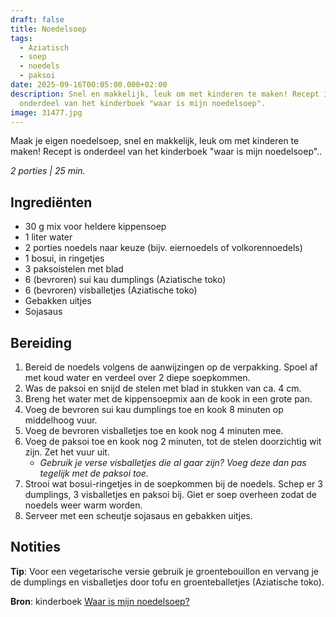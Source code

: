 ```yaml
---
draft: false
title: Noedelsoep
tags:
  - Aziatisch
  - soep
  - noedels
  - paksoi
date: 2025-09-16T00:05:00.000+02:00
description: Snel en makkelijk, leuk om met kinderen te maken! Recept is
  onderdeel van het kinderboek "waar is mijn noedelsoep".
image: 31477.jpg
---
```

Maak je eigen noedelsoep, snel en makkelijk, leuk om met kinderen te maken! Recept is onderdeel van het kinderboek "waar is mijn noedelsoep"..  

*2 porties | 25 min.*

## Ingrediënten

* 30 g mix voor heldere kippensoep  
* 1 liter water  
* 2 porties noedels naar keuze (bijv. eiernoedels of volkorennoedels)  
* 1 bosui, in ringetjes  
* 3 paksoistelen met blad  
* 6 (bevroren) sui kau dumplings (Aziatische toko)  
* 6 (bevroren) visballetjes (Aziatische toko)  
* Gebakken uitjes  
* Sojasaus  


## Bereiding

1. Bereid de noedels volgens de aanwijzingen op de verpakking. Spoel af met koud water en verdeel over 2 diepe soepkommen.  
2. Was de paksoi en snijd de stelen met blad in stukken van ca. 4 cm.  
3. Breng het water met de kippensoepmix aan de kook in een grote pan.  
4. Voeg de bevroren sui kau dumplings toe en kook 8 minuten op middelhoog vuur.  
5. Voeg de bevroren visballetjes toe en kook nog 4 minuten mee.  
6. Voeg de paksoi toe en kook nog 2 minuten, tot de stelen doorzichtig wit zijn. Zet het vuur uit.  
   - *Gebruik je verse visballetjes die al gaar zijn? Voeg deze dan pas tegelijk met de paksoi toe.*  
7. Strooi wat bosui-ringetjes in de soepkommen bij de noedels. Schep er 3 dumplings, 3 visballetjes en paksoi bij. Giet er soep overheen zodat de noedels weer warm worden.  
8. Serveer met een scheutje sojasaus en gebakken uitjes.  

## Notities

**Tip**: Voor een vegetarische versie gebruik je groentebouillon en vervang je de dumplings en visballetjes door tofu en groenteballetjes (Aziatische toko).  

**Bron**: kinderboek [Waar is mijn noedelsoep?](https://www.google.com/url?sa=t&source=web&rct=j&opi=89978449&url=https://www.bol.com/nl/nl/p/waar-is-mijn-noedelsoep/9200000114396573/&ved=2ahUKEwjO2bnV5NuPAxXz8bsIHUpmOHUQFnoECCcQAQ&usg=AOvVaw3w9gFiJDXecTMKz19r_99j)
